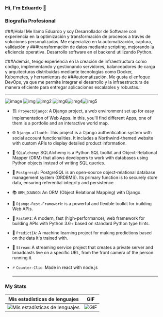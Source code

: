   ### Hi, I'm Eduardo 👋

  ### Biografía Profesional
###¡Hola! Me llamo Eduardo y soy Desarrollador de Software con experiencia en la optimización y transformación de procesos a través de soluciones personalizadas. Me especializo en la automatización, captura, validación y ###transformación de datos mediante scripting, mejorando la eficiencia operativa. Desarrollo software en el backend utilizando Python.

###Además, tengo experiencia en la creación de infraestructura como código, implementando y gestionando servidores, balanceadores de carga y arquitecturas distribuidas mediante tecnologías como Docker, Kubernetes, y herramientas de ###automatización. Me gusta el enfoque DevOps, ya que me permite integrar el desarrollo y la infraestructura de manera eficiente para entregar aplicaciones escalables y robustas.:
 __________________________________________________________________________________________________________________________________
![image](https://img.shields.io/badge/Django-092E20?style=for-the-badge&logo=django&logoColor=green) ![img](https://img.shields.io/badge/SQLite-07405E?style=for-the-badge&logo=sqlite&logoColor=white)  ![img2](https://img.shields.io/badge/fastapi-109989?style=for-the-badge&logo=FASTAPI&logoColor=white)
![img6](https://img.shields.io/badge/JavaScript-323330?style=for-the-badge&logo=javascript&logoColor=F7DF1E)![img4](https://img.shields.io/badge/Python-FFD43B?style=for-the-badge&logo=python&logoColor=blue)![img5](https://img.shields.io/badge/GIT-E44C30?style=for-the-badge&logo=git&logoColor=white)


- 🏗️ `ProyectDjango`: A Django project, a web environment set up for easy implementation of Web Apps. In this, you'll find different Apps, one of them is a portfolio and an interactive world map.

- 🌐 `Django-allauth`: This project is a Django authentication system with social account functionalities. It includes a Northwind-themed website with custom APIs to display detailed product information.

- 🚀 `SQLalchemy`: SQLAlchemy is a Python SQL toolkit and Object-Relational Mapper (ORM) that allows developers to work with databases using Python objects instead of writing SQL queries.

- 🧠 `Postgresql`: PostgreSQL is an open-source object-relational database management system (ORDBMS). Its primary function is to securely store data, ensuring referential integrity and persistence.

- 📚 `ORM_DJANGO`: An ORM (Object Relational Mapping) with Django.

- 💬 `Django-Rest-Framework`: is a powerful and flexible toolkit for building Web APIs.

- 🚀 `FastAPI`: A modern, fast (high-performance), web framework for building APIs with Python 3.6+ based on standard Python type hints.

- 🧠 `PredictIA`: A machine learning project for making predictions based on the data it's trained with.

- 🎥 `Stream`: A streaming service project that creates a private server and broadcasts live on a specific URL, from the front camera of the person running it.

- ⚡ `Counter-Clic`: Made in react with node.js
  __________________________________________________________________________________________________________________________________
### My Stats

| Mis estadísticas de lenguajes | GIF |
| ------------------------------ | --- |
| ![Mis estadísticas de lenguajes](https://github-readme-stats.vercel.app/api/top-langs/?username=Davidpedo123) | ![GIF](https://media.giphy.com/media/KAq5w47R9rmTuvWOWa/giphy.gif) |

<!--
**Davidpedo123/Davidpedo123** is a ✨ _special_ ✨ repository because its `README.md` (this file) appears on your GitHub profile.

Here are some ideas to get you started:

- 🔭 I’m currently working on ...
- 🌱 I’m currently learning ...
- 👯 I’m looking to collaborate on ...
- 🤔 I’m looking for help with ...
- 💬 Ask me about ...
- 📫 How to reach me: ...
- 😄 Pronouns: ...
- ⚡ Fun fact: ...
-->
